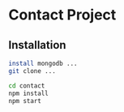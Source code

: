 # Contact Project

## Installation

```bash
install mongodb ...
git clone ...

cd contact
npm install
npm start
```
